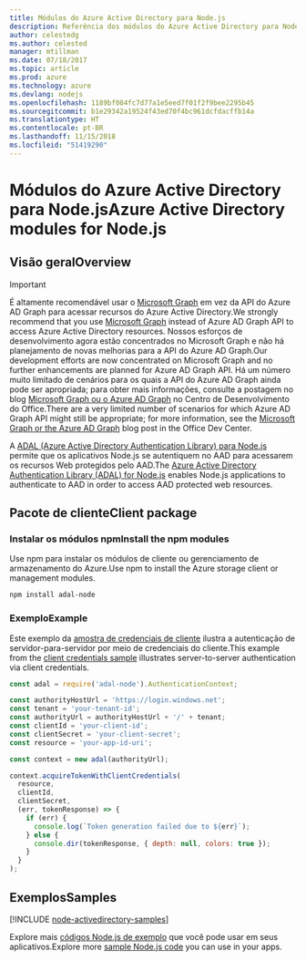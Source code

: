 ```yaml
---
title: Módulos do Azure Active Directory para Node.js
description: Referência dos módulos do Azure Active Directory para Node.js
author: celestedg
ms.author: celested
manager: mtillman
ms.date: 07/18/2017
ms.topic: article
ms.prod: azure
ms.technology: azure
ms.devlang: nodejs
ms.openlocfilehash: 1189bf084fc7d77a1e5eed7f01f2f9bee2295b45
ms.sourcegitcommit: b1e29342a19524f43ed70f4bc961dcfdacffb14a
ms.translationtype: HT
ms.contentlocale: pt-BR
ms.lasthandoff: 11/15/2018
ms.locfileid: "51419290"
---
```

# <a name="azure-active-directory-modules-for-nodejs"></a><span data-ttu-id="5a37c-103">Módulos do Azure Active Directory para Node.js</span><span class="sxs-lookup"><span data-stu-id="5a37c-103">Azure Active Directory modules for Node.js</span></span>

## <a name="overview"></a><span data-ttu-id="5a37c-104">Visão geral</span><span class="sxs-lookup"><span data-stu-id="5a37c-104">Overview</span></span>

> [!IMPORTANT]
> <span data-ttu-id="5a37c-105">É altamente recomendável usar o [Microsoft Graph](https://graph.microsoft.io/) em vez da API do Azure AD Graph para acessar recursos do Azure Active Directory.</span><span class="sxs-lookup"><span data-stu-id="5a37c-105">We strongly recommend that you use [Microsoft Graph](https://graph.microsoft.io/) instead of Azure AD Graph API to access Azure Active Directory resources.</span></span> <span data-ttu-id="5a37c-106">Nossos esforços de desenvolvimento agora estão concentrados no Microsoft Graph e não há planejamento de novas melhorias para a API do Azure AD Graph.</span><span class="sxs-lookup"><span data-stu-id="5a37c-106">Our development efforts are now concentrated on Microsoft Graph and no further enhancements are planned for Azure AD Graph API.</span></span> <span data-ttu-id="5a37c-107">Há um número muito limitado de cenários para os quais a API do Azure AD Graph ainda pode ser apropriada; para obter mais informações, consulte a postagem no blog [Microsoft Graph ou o Azure AD Graph](https://dev.office.com/blogs/microsoft-graph-or-azure-ad-graph) no Centro de Desenvolvimento do Office.</span><span class="sxs-lookup"><span data-stu-id="5a37c-107">There are a very limited number of scenarios for which Azure AD Graph API might still be appropriate; for more information, see the [Microsoft Graph or the Azure AD Graph](https://dev.office.com/blogs/microsoft-graph-or-azure-ad-graph) blog post in the Office Dev Center.</span></span>

<span data-ttu-id="5a37c-108">A [ADAL (Azure Active Directory Authentication Library) para Node.js](https://www.npmjs.com/package/adal-node) permite que os aplicativos Node.js se autentiquem no AAD para acessarem os recursos Web protegidos pelo AAD.</span><span class="sxs-lookup"><span data-stu-id="5a37c-108">The [Azure Active Directory Authentication Library (ADAL) for Node.js](https://www.npmjs.com/package/adal-node) enables Node.js applications to authenticate to AAD in order to access AAD protected web resources.</span></span>

## <a name="client-package"></a><span data-ttu-id="5a37c-109">Pacote de cliente</span><span class="sxs-lookup"><span data-stu-id="5a37c-109">Client package</span></span>

### <a name="install-the-npm-modules"></a><span data-ttu-id="5a37c-110">Instalar os módulos npm</span><span class="sxs-lookup"><span data-stu-id="5a37c-110">Install the npm modules</span></span>

<span data-ttu-id="5a37c-111">Use npm para instalar os módulos de cliente ou gerenciamento de armazenamento do Azure.</span><span class="sxs-lookup"><span data-stu-id="5a37c-111">Use npm to install the Azure storage client or management modules.</span></span>

```bash
npm install adal-node
```   

### <a name="example"></a><span data-ttu-id="5a37c-112">Exemplo</span><span class="sxs-lookup"><span data-stu-id="5a37c-112">Example</span></span>

<span data-ttu-id="5a37c-113">Este exemplo da [amostra de credenciais de cliente](https://github.com/MSOpenTech/azure-activedirectory-library-for-nodejs/blob/master/sample/client-credentials-sample.js) ilustra a autenticação de servidor-para-servidor por meio de credenciais do cliente.</span><span class="sxs-lookup"><span data-stu-id="5a37c-113">This example from the [client credentials sample](https://github.com/MSOpenTech/azure-activedirectory-library-for-nodejs/blob/master/sample/client-credentials-sample.js) illustrates server-to-server authentication via client credentials.</span></span>

```javascript
const adal = require('adal-node').AuthenticationContext;

const authorityHostUrl = 'https://login.windows.net';
const tenant = 'your-tenant-id';
const authorityUrl = authorityHostUrl + '/' + tenant;
const clientId = 'your-client-id';
const clientSecret = 'your-client-secret';
const resource = 'your-app-id-uri';

const context = new adal(authorityUrl);

context.acquireTokenWithClientCredentials(
  resource,
  clientId,
  clientSecret,
  (err, tokenResponse) => {
    if (err) {
      console.log(`Token generation failed due to ${err}`);
    } else {
      console.dir(tokenResponse, { depth: null, colors: true });
    }
  }
);
```

## <a name="samples"></a><span data-ttu-id="5a37c-114">Exemplos</span><span class="sxs-lookup"><span data-stu-id="5a37c-114">Samples</span></span>

[!INCLUDE [node-activedirectory-samples](../docs-ref-conceptual/includes/activedirectory-samples.md)]

<span data-ttu-id="5a37c-115">Explore mais [códigos Node.js de exemplo](https://azure.microsoft.com/resources/samples/?platform=nodejs) que você pode usar em seus aplicativos.</span><span class="sxs-lookup"><span data-stu-id="5a37c-115">Explore more [sample Node.js code](https://azure.microsoft.com/resources/samples/?platform=nodejs) you can use in your apps.</span></span>

